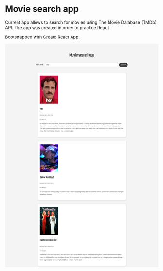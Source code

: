 # Movie search app
Current app allows to search for movies using The Movie Database (TMDb) API.
The app was created in order to practice React.

Bootstrapped with [Create React App](https://github.com/facebook/create-react-app).

![App screenshot](https://github.com/annayeva/movie-search-app/blob/master/app-screenshot.png)




